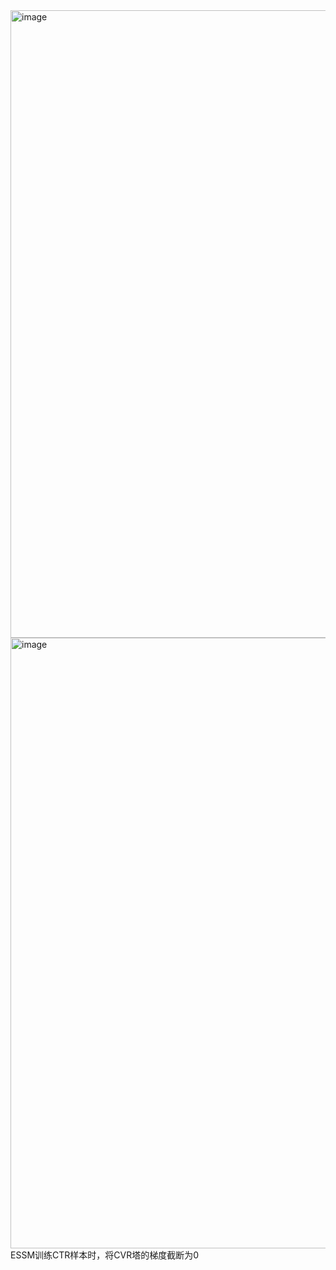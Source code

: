 <img width="1004" alt="image" src="https://github.com/user-attachments/assets/082d796a-3f2c-48b7-9227-487152fd5cb4" />
<img width="977" alt="image" src="https://github.com/user-attachments/assets/b721da87-efd4-4094-b341-24a8efb96f23" />
ESSM训练CTR样本时，将CVR塔的梯度截断为0
